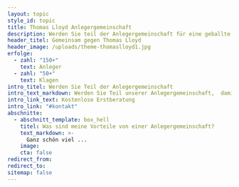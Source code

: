 ```yaml
---
layout: topic
style_id: topic
title: Thomas Lloyd Anlegergemeinschaft
description: Werden Sie teil der Anlegergemeinschaft für eine geballte Kraft im Rechtsstreit mit Thomas Lloyd.
header_titel: Gemeinsam gegen Thomas Lloyd
header_image: /uploads/theme-thomaslloyd1.jpg
erfolge: 
  - zahl: "150+"
    text: Anleger
  - zahl: "50+"
    text: Klagen
intro_titel: Werden Sie Teil der Anlegergemeinschaft
intro_text_markdown: Werden Sie Teil unserer Anlegergemeinschaft,  damit Sie als Anleger Teil einer starken Gemeinschaft werden können, die sich gegen die zuletzt mitgeteilte Abwertung Ihrer Anlage und die stattdessen angebotene Umwandlung in Aktien einer britischen Limited **massiv** zur Wehr setzt.
intro_link_text: Kostenlose Erstberatung
intro_link: "#kontakt"
abschnitte:
  - abschnitt_template: box_hell
    titel: Was sind meine Vorteile von einer Anlegergemeinschaft?
    text_markdown: >-
      Ganz schön viel ...
    image: 
    cta: false
redirect_from:
redirect_to:
sitemap: false
---
```

